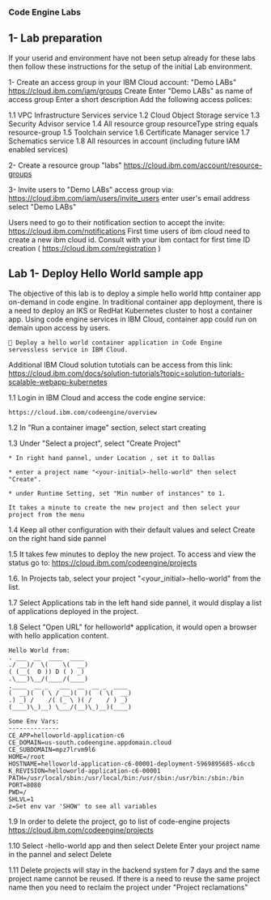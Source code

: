 ### Code Engine Labs


## 1- Lab preparation 
If your userid and environment have not been setup already for these labs then follow these instructions for the setup of the initial Lab environment.

1- Create an access group in your IBM Cloud account: "Demo LABs"
https://cloud.ibm.com/iam/groups
Create
Enter "Demo LABs" as name of access group
Enter a short description
Add the following access polices:
	
1.1 VPC Infrastructure Services service
1.2 Cloud Object Storage service
1.3 Security Advisor service
1.4 All resource group
    resourceType string equals resource-group
1.5 Toolchain service
1.6 Certificate Manager service
1.7 Schematics service
1.8 All resources in account (including future IAM enabled services)

2- Create a resource group "labs"
https://cloud.ibm.com/account/resource-groups

3- Invite users to "Demo LABs" access group via:
https://cloud.ibm.com/iam/users/invite_users
enter user's email address
select "Demo LABs"

Users need to go to their notification section to accept the invite:
https://cloud.ibm.com/notifications
First time users of ibm cloud need to create a new ibm cloud id. Consult with your ibm contact for first time ID creation ( https://cloud.ibm.com/registration ) 



## Lab 1- Deploy Hello World sample app 
The objective of this lab is to deploy a simple hello world http container app on-demand in code engine. 
In traditional container app deployment, there is a need to deploy an IKS or RedHat Kubernetes cluster to host a container app. Using code engine services in IBM Cloud, container app could run on demain upon access by users.

     Deploy a hello world container application in Code Engine servessless service in IBM Cloud.

Additional IBM Cloud solution tutotials can be access from this link:
https://cloud.ibm.com/docs/solution-tutorials?topic=solution-tutorials-scalable-webapp-kubernetes

1.1 Login in IBM Cloud and access the code engine service:
```
https://cloud.ibm.com/codeengine/overview
```

1.2 In "Run a container image" section, select start creating

1.3 Under "Select a project", select "Create Project"

    * In right hand pannel, under Location , set it to Dallas
    
    * enter a project name "<your-initial>-hello-world" then select "Create".
    
    * under Runtime Setting, set "Min number of instances" to 1.
    
    It takes a minute to create the new project and then select your project from the menu

1.4 Keep all other configuration with their default values and select Create on the right hand side pannel

1.5 It takes few minutes to deploy the new project. To access and view the status go to:
https://cloud.ibm.com/codeengine/projects

1.6. In Projects tab, select your project "<your_initial>-hello-world" from the list.

1.7 Select Applications tab in the left hand side pannel, it would display a list of applications deployed in the project. 

1.8 Select "Open URL" for helloworld* application, it would open a browser with hello application content.
```
Hello World from:
. ___  __  ____  ____
./ __)/  \(    \(  __)
( (__(  O )) D ( ) _)
.\___)\__/(____/(____)
.____  __ _   ___  __  __ _  ____
(  __)(  ( \ / __)(  )(  ( \(  __)
.) _) /    /( (_ \ )( /    / ) _)
(____)\_)__) \___/(__)\_)__)(____)

Some Env Vars:
--------------
CE_APP=helloworld-application-c6
CE_DOMAIN=us-south.codeengine.appdomain.cloud
CE_SUBDOMAIN=mpz7lrvm9l6
HOME=/root
HOSTNAME=helloworld-application-c6-00001-deployment-5969895685-x6ccb
K_REVISION=helloworld-application-c6-00001
PATH=/usr/local/sbin:/usr/local/bin:/usr/sbin:/usr/bin:/sbin:/bin
PORT=8080
PWD=/
SHLVL=1
z=Set env var 'SHOW' to see all variables
```

1.9 In order to delete the project, go to list of code-engine projects
https://cloud.ibm.com/codeengine/projects

1.10 Select <your-initial>-hello-world app and then select Delete
   Enter your project name in the pannel and select Delete
   
1.11 Delete projects will stay in the backend system for 7 days and the same project name cannot be reused. If there is a need to reuse the same project name then you need to reclaim the project under "Project reclamations"
   
